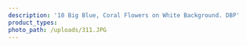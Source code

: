```yaml
---
description: '10 Big Blue, Coral Flowers on White Background. DBP'
product_types:
photo_path: /uploads/311.JPG
---
```

